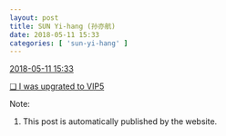 ```yaml
---
layout: post
title: SUN Yi-hang (孙亦航)
date: 2018-05-11 15:33
categories: [ 'sun-yi-hang' ]
---
```


<div class="weibo-info">
  <a href="https://weibo.com/2565158051/Gg9VXv5fp">2018-05-11 15:33</a>
</div>

[❏ I was upgrated to VIP5](http://t.cn/R3bH8oF)

<!-- more -->

Note:
1. This post is automatically published by the website.
